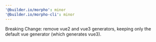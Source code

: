 ```yaml
---
'@builder.io/morpho': minor
'@builder.io/morpho-cli': minor
---
```


Breaking Change: remove vue2 and vue3 generators, keeping only the default vue generator (which generates vue3).
